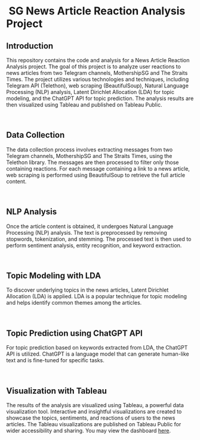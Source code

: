 <h1 style="text-align: left;">&nbsp;SG News Article Reaction Analysis Project</h1><h2 style="text-align: left;">Introduction</h2><p>This repository contains the code and analysis for a News Article Reaction Analysis project. The goal of this project is to analyze user reactions to news articles from two Telegram channels, MothershipSG and The Straits Times. The project utilizes various technologies and techniques, including Telegram API (Telethon), web scraping (BeautifulSoup), Natural Language Processing (NLP) analysis, Latent Dirichlet Allocation (LDA) for topic modeling, and the ChatGPT API for topic prediction. The analysis results are then visualized using Tableau and published on Tableau Public.</p><p><br /></p><h2 style="text-align: left;">Data Collection</h2><p>The data collection process involves extracting messages from two Telegram channels, MothershipSG and The Straits Times, using the Telethon library. The messages are then processed to filter only those containing reactions. For each message containing a link to a news article, web scraping is performed using BeautifulSoup to retrieve the full article content.</p><p><br /></p><h2 style="text-align: left;">NLP Analysis</h2><p>Once the article content is obtained, it undergoes Natural Language Processing (NLP) analysis. The text is preprocessed by removing stopwords, tokenization, and stemming. The processed text is then used to perform sentiment analysis, entity recognition, and keyword extraction.</p><p><br /></p><h2 style="text-align: left;">Topic Modeling with LDA</h2><p>To discover underlying topics in the news articles, Latent Dirichlet Allocation (LDA) is applied. LDA is a popular technique for topic modeling and helps identify common themes among the articles.</p><p><br /></p><h2 style="text-align: left;">Topic Prediction using ChatGPT API</h2><p>For topic prediction based on keywords extracted from LDA, the ChatGPT API is utilized. ChatGPT is a language model that can generate human-like text and is fine-tuned for specific tasks.</p><p><br /></p><h2 style="text-align: left;">Visualization with Tableau</h2><p>The results of the analysis are visualized using Tableau, a powerful data visualization tool. Interactive and insightful visualizations are created to showcase the topics, sentiments, and reactions of users to the news articles. The Tableau visualizations are published on Tableau Public for wider accessibility and sharing. You may view the dashboard <a href="https://public.tableau.com/app/profile/altheaxcvii/viz/SGNewsReactionAnalysis/SGNewsReactionAnalysis" target="_blank">here</a>.</p>
